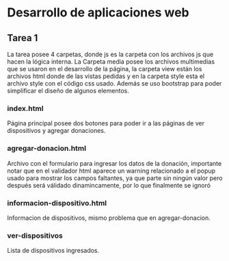# Desarrollo de aplicaciones web

## Tarea 1
La tarea posee 4 carpetas, donde js es la carpeta con los archivos js que hacen la lógica interna. La Carpeta media posee los archivos multimedias que se usaron en el desarrollo de la página, la carpeta view están los archivos html donde de las vistas pedidas y en la carpeta style esta el archivo style con el código css usado. Además se uso bootstrap para poder simplificar el diseño de algunos elementos.


### index.html
Página principal posee dos botones para poder ir a las páginas de ver dispositivos y agregar donaciones.
### agregar-donacion.html
Archivo con el formulario para ingresar los datos de la donación, importante notar que en el validador html aparece un warning relacionado a el popup usado para mostrar los campos faltantes, ya que parte sin ningún valor pero después será válidado dinamincamente, por lo que finalmente se ignoró
### informacion-dispositivo.html
Informacion de dispositivos, mismo problema que en agregar-donacion.
### ver-dispositivos
Lista de dispositivos ingresados.